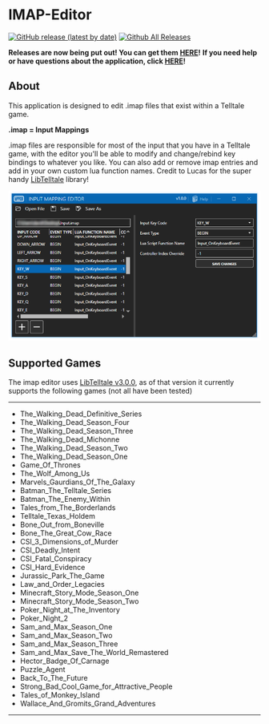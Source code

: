 # IMAP-Editor

[![GitHub release (latest by date)](https://img.shields.io/github/v/release/Telltale-Modding-Group/IMAP-Editor)](https://github.com/Telltale-Modding-Group/IMAP-Editor/releases)
[![Github All Releases](https://img.shields.io/github/downloads/Telltale-Modding-Group/IMAP-Editor/total.svg)](https://github.com/Telltale-Modding-Group/IMAP-Editor/releases)  

**Releases are now being put out! You can get them [HERE](https://github.com/Telltale-Modding-Group/IMAP-Editor/releases)!**
**If you need help or have questions about the application, click [HERE](https://github.com/Telltale-Modding-Group/IMAP-Editor/wiki)!**

## About
This application is designed to edit .imap files that exist within a Telltale game.

**.imap = Input Mappings**

.imap files are responsible for most of the input that you have in a Telltale game, with the editor you'll be able to modify and change/rebind key bindings to whatever you like. You can also add or remove imap entries and add in your own custom lua function names. Credit to Lucas for the super handy [LibTelltale](https://github.com/LucasSaragosa/LibTelltale) library!

![Thumb](screenshots/thumb.png)

## Supported Games
The imap editor uses [LibTelltale v3.0.0](https://github.com/LucasSaragosa/LibTelltale), as of that version it currently supports the following games (not all have been tested)

***
- The_Walking_Dead_Definitive_Series
- The_Walking_Dead_Season_Four
- The_Walking_Dead_Season_Three
- The_Walking_Dead_Michonne
- The_Walking_Dead_Season_Two
- The_Walking_Dead_Season_One
- Game_Of_Thrones
- The_Wolf_Among_Us
- Marvels_Gaurdians_Of_The_Galaxy
- Batman_The_Telltale_Series
- Batman_The_Enemy_Within
- Tales_from_The_Borderlands
- Telltale_Texas_Holdem
- Bone_Out_from_Boneville
- Bone_The_Great_Cow_Race
- CSI_3_Dimensions_of_Murder
- CSI_Deadly_Intent
- CSI_Fatal_Conspiracy
- CSI_Hard_Evidence
- Jurassic_Park_The_Game
- Law_and_Order_Legacies
- Minecraft_Story_Mode_Season_One
- Minecraft_Story_Mode_Season_Two
- Poker_Night_at_The_Inventory
- Poker_Night_2
- Sam_and_Max_Season_One
- Sam_and_Max_Season_Two
- Sam_and_Max_Season_Three
- Sam_and_Max_Save_The_World_Remastered
- Hector_Badge_Of_Carnage
- Puzzle_Agent
- Back_To_The_Future
- Strong_Bad_Cool_Game_for_Attractive_People
- Tales_of_Monkey_Island
- Wallace_And_Gromits_Grand_Adventures
***
